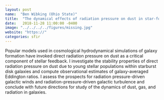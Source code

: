 ```yaml
---
layout: post
name:  "Ben Wibking (Ohio State)"
title:  "The dynamical effects of radiation pressure on dust in star-forming galaxies"
date:   2018-11-28 11:00:00 -0400
image: "../../../../figures/missing.jpg"
website: "https://"
categories: sfir
---
```


Popular models used in cosmological hydrodynamical simulations of 
galaxy formation have invoked direct radiation pressure on dust as a 
critical component of stellar feedback. I investigate the stability 
properties of direct radiation pressure on dust due to young stellar 
populations within starburst disk galaxies and compute observational 
estimates of galaxy-averaged Eddington ratios. I assess the prospects 
for radiation pressure-driven galactic winds and 
radiation-pressure-driven galactic turbulence and conclude with future 
directions for study of the dynamics of dust, gas, and radiation in 
galaxies.
